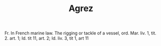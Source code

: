 ---
title: Agrez
letter: A
permalink: "/definitions/bld-agrez.html"
body: Fr. In French marine law. The rigging or tackle of a vessel, ord. Mar. liv.
  1, tit. 2. art. 1; Id. tit 11, art. 2; Id. liv. 3, tit 1, art 11
published_at: '2018-07-07'
source: Black's Law Dictionary 2nd Ed (1910)
layout: post
---